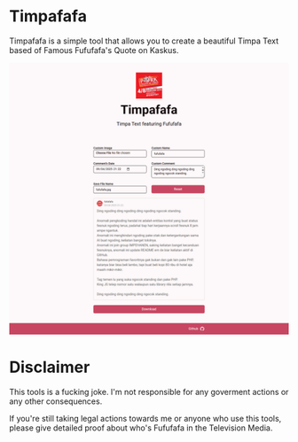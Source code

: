 # Timpafafa

Timpafafa is a simple tool that allows you to create a beautiful Timpa Text based of Famous Fufufafa's Quote on Kaskus.

![timpafafa landing page](/public/landing-page.png)

# Disclaimer

This tools is a fucking joke. I'm not responsible for any goverment actions or any other consequences.

If you're still taking legal actions towards me or anyone who use this tools, please give detailed proof about who's Fufufafa in the Television Media.
